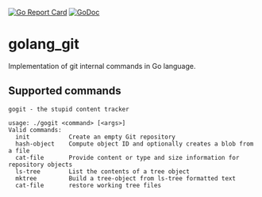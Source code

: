 [![Go Report Card](https://goreportcard.com/badge/github.com/ssrathi/golang_git)](https://goreportcard.com/report/github.com/ssrathi/golang_git)
[![GoDoc](https://godoc.org/github.com/ssrathi/golang_git?status.svg)](https://godoc.org/github.com/ssrathi/golang_git)
# golang_git

Implementation of git internal commands in Go language.

## Supported commands
```
gogit - the stupid content tracker

usage: ./gogit <command> [<args>]
Valid commands:
  init           Create an empty Git repository
  hash-object    Compute object ID and optionally creates a blob from a file
  cat-file       Provide content or type and size information for repository objects
  ls-tree        List the contents of a tree object
  mktree         Build a tree-object from ls-tree formatted text
  cat-file       restore working tree files
```
